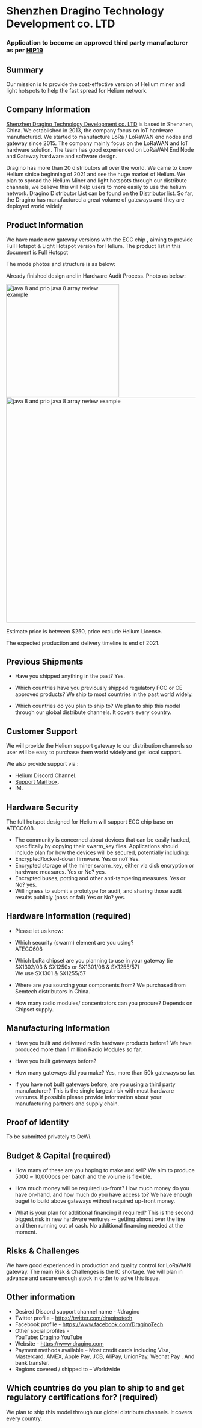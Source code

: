 # Shenzhen Dragino Technology Development co. LTD
### Application to become an approved third party manufacturer as per [HIP19](https://github.com/helium/HIP/blob/master/0019-third-party-manufacturers.md)

## Summary

Our mission is to provide the cost-effective version of Helium miner and light hotspots to help the fast spread for Helium network. 

## Company Information

[Shenzhen Dragino Technology Development co. LTD](https://www.dragino.com) is based in Shenzhen, China. We established in 2013, the company focus on IoT hardware manufactured. We started to manufacture LoRa / LoRaWAN end nodes and gateway since 2015. The company mainly focus on the LoRaWAN and IoT hardware solution. The team has good experienced on LoRaWAN End Node and Gateway hardware and software design. 

Dragino has more than 20 distributors all over the world. We came to know Helium sinice beginning of 2021 and see the huge market of Helium. We plan to spread the Helium Miner and light hotspots through our distribute channels, we believe this will help users to more easily to use the helium network. Dragino Distributor List can be found on the [Distributor list](https://www.dragino.com/buy.html). So far, the Dragino has manufactured a great volume of gateways and they are deployed world widely.

## Product Information

We have made new gateway versions with the ECC chip , aiming to provide Full Hotspot & Light Hotspot version for Helium. The product list in this document is Full Hotspot

The mode photos and structure is as below: 

Already finished design and in Hardware Audit Process. Photo as below: 

<img width="300" alt="java 8 and prio java 8  array review example" src="https://www.dragino.com/downloads/downloads/LoRa_Gateway/photo/HP0D_10.png">

<img width="600" alt="java 8 and prio java 8  array review example" src="https://www.dragino.com/downloads/downloads/LoRa_Gateway/photo/HP0D_system_structure.png">

Estimate price is between $250, price exclude Helium License. 

The expected production and delivery timeline is end of 2021. 

## Previous Shipments

* Have you shipped anything in the past? 
Yes. 

* Which countries have you previously shipped regulatory FCC or CE approved products? 
We ship to most countries in the past world widely. 

* Which countries do you plan to ship to? 
We plan to ship this model through our global distribute channels. It covers every country. 

## Customer Support

We will provide the Helium support gateway to our distribution channels so user will be easy to purchase them world widely and get local support. 

We also provide support via :
* Helium Discord Channel. 
* [Support Mail box](support@dragino.com). 
* IM. 

## Hardware Security

The full hotspot designed for Helium will support ECC chip base on ATECC608.

* The community is concerned about devices that can be easily hacked, specifically by copying their swarm_key files. Applications should include plan for how the devices will be secured, potentially including:
* Encrypted/locked-down firmware. Yes or no?  Yes. 
* Encrypted storage of the miner swarm_key, either via disk encryption or hardware measures. Yes or No? yes. 
* Encrypted buses, potting and other anti-tampering measures. Yes or No? yes. 
* Willingness to submit a prototype for audit, and sharing those audit results publicly (pass or fail) Yes or No? yes. 

## Hardware Information (required)
* Please let us know:

* Which security (swarm) element are you using?  
ATECC608 

* Which LoRa chipset are you planning to use in your gateway (ie SX1302/03 & SX1250s or SX1301/08 & SX1255/57)  
We use SX1301 & SX1255/57

* Where are you sourcing your components from? 
We purchased from Semtech distributors in China. 

* How many radio modules/ concentrators can you procure? 
Depends on Chipset supply.  


## Manufacturing Information

* Have you built and delivered radio hardware products before?
We have produced more than 1 million Radio Modules so far.

* Have you built gateways before? 
* How many gateways did you make? 
Yes, more than 50k gateways so far.  

* If you have not built gateways before, are you using a third party manufacturer? This is the single largest risk with most hardware ventures. If possible please provide information about your manufacturing partners and supply chain.


## Proof of Identity

To be submitted privately to DeWi.


## Budget & Capital (required)
* How many of these are you hoping to make and sell? 
We aim to produce 5000 ~ 10,000pcs per batch and the volume is flexible. 

* How much money will be required up-front? How much money do you have on-hand, and how much do you have access to? 
We have enough buget to build above gateways without required up-front money. 

* What is your plan for additional financing if required? This is the second biggest risk in new hardware ventures -- getting almost over the line and then running out of cash. 
No additional financing needed at the moment. 



## Risks & Challenges

We have good experienced in production and quality control for LoRaWAN gateway. The main Risk & Challenges is the IC shortage. We will plan in advance and secure enough stock in order to solve this issue. 


## Other information

* Desired Discord support channel name - #dragino
* Twitter profile - https://twitter.com/draginotech
* Facebook profile -  https://www.facebook.com/DraginoTech
* Other social profiles -  
	YouTube: [Dragino YouTube](https://www.youtube.com/channel/UCcMM0EXbv842yx-Kd052sAg)
* Website - https://www.dragino.com
* Payment methods available – Most credit cards including Visa, Mastercard, AMEX, Apple Pay, JCB, AliPay, UnionPay, Wechat Pay . And bank transfer.
* Regions covered / shipped to – Worldwide

## Which countries do you plan to ship to and get regulatory certifications for? (required)
We plan to ship this model through our global distribute channels. It covers every country. 